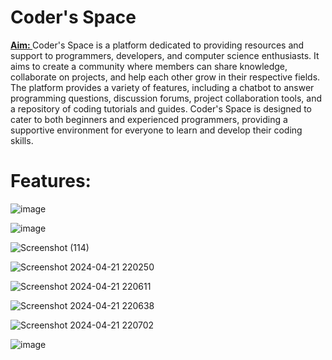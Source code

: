 <h1><b>Coder's Space</b></h1>
<b><u>Aim: </u></b>Coder's Space is a platform dedicated to providing resources and support to programmers, developers, and computer science enthusiasts. It aims to create a community where members can share knowledge, collaborate on projects, and help each other grow in their respective fields. The platform provides a variety of features, including a chatbot to answer programming questions, discussion forums, project collaboration tools, and a repository of coding tutorials and guides. Coder's Space is designed to cater to both beginners and experienced programmers, providing a supportive environment for everyone to learn and develop their coding skills.

# Features:

![image](https://github.com/Imtiaj-Sajin/Coder_s-Space/assets/100506477/804c5c88-91b2-4e27-9777-104f64843d24)


![image](https://github.com/Imtiaj-Sajin/Coder_s-Space/assets/100506477/76949739-99d3-49ce-bc1a-96226b648b7d)

![Screenshot (114)](https://github.com/Imtiaj-Sajin/Coder_s-Space/assets/100506477/f716ac1a-92b4-4aae-b77e-214ece8834c5)

![Screenshot 2024-04-21 220250](https://github.com/Imtiaj-Sajin/Coder_s-Space/assets/100506477/0bac7799-b02a-4d3a-95e5-93b81bfa7052)

![Screenshot 2024-04-21 220611](https://github.com/Imtiaj-Sajin/Coder_s-Space/assets/100506477/49c696e3-4c93-43fc-8464-9c56cf75364d)


![Screenshot 2024-04-21 220638](https://github.com/Imtiaj-Sajin/Coder_s-Space/assets/100506477/44320bc6-1fbf-46e0-9fe4-a39a881fb5eb)


![Screenshot 2024-04-21 220702](https://github.com/Imtiaj-Sajin/Coder_s-Space/assets/100506477/3db5c0ed-b45a-4a5c-9a6d-38b77537c6a6)

![image](https://github.com/Imtiaj-Sajin/Coder_s-Space/assets/100506477/9ca5fa1c-ef28-4bbf-9404-85ec0a131c0a)


